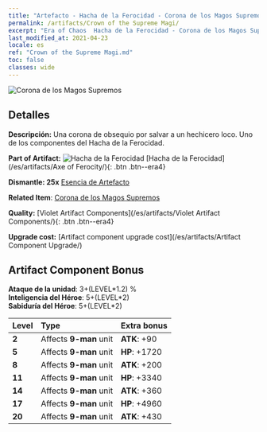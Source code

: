 ```yaml
---
title: "Artefacto - Hacha de la Ferocidad - Corona de los Magos Supremos"
permalink: /artifacts/Crown of the Supreme Magi/
excerpt: "Era of Chaos  Hacha de la Ferocidad - Corona de los Magos Supremos. Una corona de obsequio por salvar a un hechicero loco. Uno de los componentes del Hacha de la Ferocidad."
last_modified_at: 2021-04-23
locale: es
ref: "Crown of the Supreme Magi.md"
toc: false
classes: wide
---
```


 ![Corona de los Magos Supremos](/images/t/artifact_40313.png)



## Detalles

 **Descripción:** Una corona de obsequio por salvar a un hechicero loco. Uno de los componentes del Hacha de la Ferocidad.

 **Part of Artifact:** ![Hacha de la Ferocidad](/images/t/icon_artifact_31.png) [Hacha de la Ferocidad](/es/artifacts/Axe of Ferocity/){: .btn .btn--era4}

 **Dismantle: 25x** [Esencia de Artefacto](/ItemsES/con_905/)

 **Related Item**: [Corona de los Magos Supremos](/ItemsES/art_127/)

 **Quality:** [Violet Artifact Components](/es/artifacts/Violet Artifact Components/){: .btn .btn--era4}

 **Upgrade cost:** [Artifact component upgrade cost](/es/artifacts/Artifact Component Upgrade/)

## Artifact Component Bonus

  **Ataque de la unidad**: 3+(LEVEL\*1.2) %<br/>**Inteligencia del Héroe**: 5+(LEVEL\*2)<br/>**Sabiduría del Héroe**: 5+(LEVEL\*2)

  |  Level  | Type |    Extra bonus  | 
  |:--------|:-----|:----------------| 
  | **2** | Affects **9-man** unit | **ATK**: +90 | 
  | **5** | Affects **9-man** unit | **HP**: +1720 | 
  | **8** | Affects **9-man** unit | **ATK**: +200 | 
  | **11** | Affects **9-man** unit | **HP**: +3340 | 
  | **14** | Affects **9-man** unit | **ATK**: +360 | 
  | **17** | Affects **9-man** unit | **HP**: +4960 | 
  | **20** | Affects **9-man** unit | **ATK**: +430 | 
